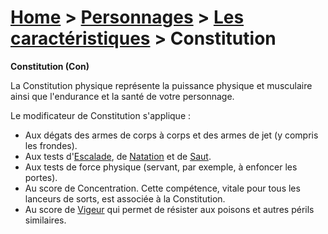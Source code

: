 # [Home](/rpg-planeswalkers) > [Personnages](/rpg-planeswalkers/personnages/) > [Les caractéristiques](/rpg-planeswalkers/personnages/caracteristiques/) > Constitution  

**Constitution (Con)**  

La Constitution physique représente la puissance physique et musculaire ainsi que l'endurance et la santé de votre personnage.  

Le modificateur de Constitution s'applique :  
- Aux dégats des armes de corps à corps et des armes de jet (y compris les frondes).  
- Aux tests d'[Escalade](), de [Natation]() et de [Saut]().  
- Aux tests de force physique (servant, par exemple, à enfoncer les portes).  
- Au score de Concentration. Cette compétence, vitale pour tous les lanceurs de sorts, est associée à la Constitution.  
- Au score de [Vigeur]() qui permet de résister aux poisons et autres périls similaires.  
